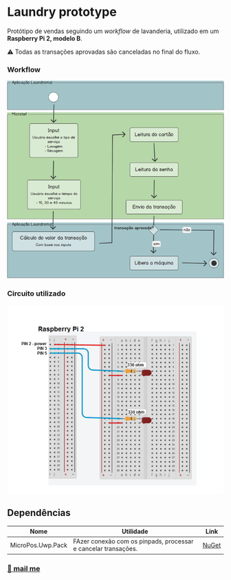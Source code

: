 ﻿# Laundry prototype

Protótipo de vendas seguindo um _workflow_ de lavanderia, utilizado em um **Raspberry Pi 2, modelo B**.

:warning: Todas as transações aprovadas são canceladas no final do fluxo.

### Workflow

![Workflow](Images/workflow.png)

### Circuito utilizado

![Eletronic Circuit](Images/circuit.png)

## Dependências

Nome | Utilidade | Link
-----|-----------|------
MicroPos.Uwp.Pack | FAzer conexão com os pinpads, processar e cancelar transações. | [NuGet](https://www.nuget.org/packages/MicroPos.Uwp.Pack/) |

### [:octopus: mail me](mailto:ceres.rohana@gmail.com)
